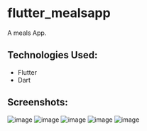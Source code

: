 # flutter_mealsapp

A meals App.

## Technologies Used:
- Flutter
- Dart
## Screenshots:

![image](https://user-images.githubusercontent.com/62465343/131746068-80c4bf31-b8b7-4dd2-b2ea-9b096b14dfb6.png)
![image](https://user-images.githubusercontent.com/62465343/131746232-bb32b8c3-09d5-4944-875f-7aaa9a9603a3.png)
![image](https://user-images.githubusercontent.com/62465343/131746286-b3a848ff-7e7c-4d3a-acd6-07d53c467e41.png)
![image](https://user-images.githubusercontent.com/62465343/131746423-57550d4f-6169-4e98-8c89-7998c69cfec3.png)
![image](https://user-images.githubusercontent.com/62465343/131746557-595c70ff-82f4-42d3-88ac-3aff0a2e94fb.png)



